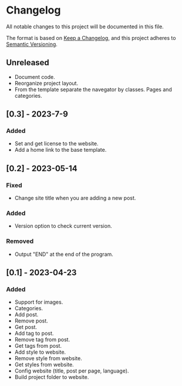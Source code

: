 # Changelog

All notable changes to this project will be documented in this file.

The format is based on [Keep a Changelog](https://keepachangelog.com/en/1.0.0/),
and this project adheres to [Semantic Versioning](https://semver.org/spec/v2.0.0.html).

## Unreleased

- Document code.
- Reorganize project layout.
- From the template separate the navegator by classes. Pages and categories.

## [0.3] - 2023-7-9

### Added

* Set and get license to the website.
* Add a home link to the base template.

## [0.2] - 2023-05-14

### Fixed

* Change site title when you are adding a new post.

### Added

* Version option to check current version.

### Removed

* Output "END" at the end of the program.

## [0.1] - 2023-04-23

### Added

- Support for images.
- Categories.
- Add post.
- Remove post.
- Get post.
- Add tag to post.
- Remove tag from post.
- Get tags from post.
- Add style to website.
- Remove style from website.
- Get styles from website.
- Config website (title, post per page, language).
- Build project folder to website.
